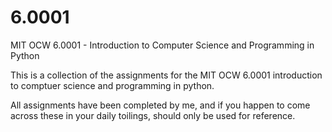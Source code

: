 # 6.0001
MIT OCW 6.0001 - Introduction to Computer Science and Programming in Python

This is a collection of the assignments for the MIT OCW 6.0001 introduction to comptuer science and programming in python.

All assignments have been completed by me, and if you happen to come across these in your daily toilings, should only be used for reference.
